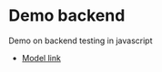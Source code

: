# Demo backend

Demo on backend testing in javascript
- [Model link](https://app.eraser.io/workspace/t6O0iGKPBHH4zBBzotqn?origin=share)